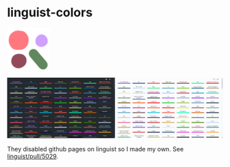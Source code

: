 # linguist-colors

<img src="misc/icon.png" width="100px"/>

![](misc/preview_h500.png)

They disabled github pages on linguist so I made my own.
See [linguist/pull/5029](https://github.com/github/linguist/pull/5029#issuecomment-759345026).
